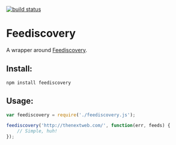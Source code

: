 [![build status](https://secure.travis-ci.org/superfeedr/node-feediscovery.png)](http://travis-ci.org/superfeedr/node-feediscovery)
# Feediscovery

A wrapper around [Feediscovery](http://feediscovery.appspot.com/).

## Install:

`npm install feediscovery`

## Usage:

```javascript
var feediscovery = require('./feediscovery.js');

feediscovery('http://thenextweb.com/', function(err, feeds) {
    // Simple, huh!
});
```